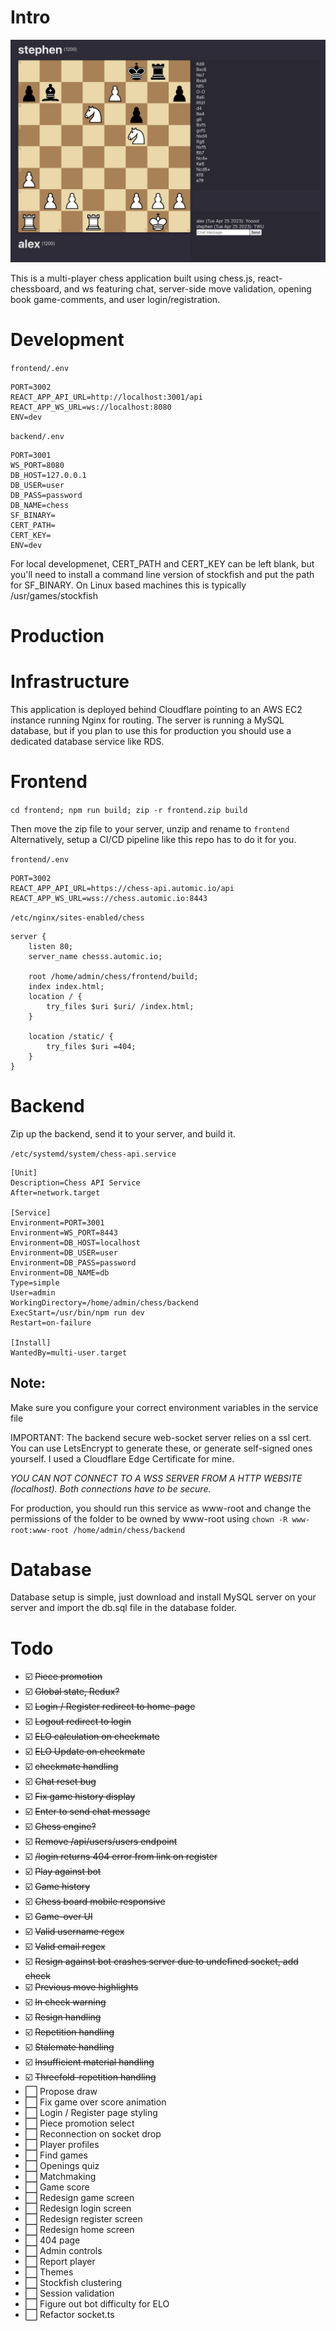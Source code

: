 # Intro
![preview](image.png)

This is a multi-player chess application built using chess.js, react-chessboard, and ws featuring chat, server-side move validation, opening book game-comments, and user login/registration.

# Development

`frontend/.env`

    PORT=3002
    REACT_APP_API_URL=http://localhost:3001/api
    REACT_APP_WS_URL=ws://localhost:8080
    ENV=dev

`backend/.env`

    PORT=3001
    WS_PORT=8080
    DB_HOST=127.0.0.1
    DB_USER=user
    DB_PASS=password
    DB_NAME=chess
    SF_BINARY=
    CERT_PATH=
    CERT_KEY=
    ENV=dev

For local developmenet, CERT_PATH and CERT_KEY can be left blank, but you'll need to install a command line version of stockfish and put the path for SF_BINARY. On Linux based machines this is typically /usr/games/stockfish

# Production
# Infrastructure

This application is deployed behind Cloudflare pointing to an AWS EC2 instance running Nginx for routing. The server is running a MySQL database, but if you plan to use this for production you should use a dedicated database service like RDS.

# Frontend

`cd frontend; npm run build; zip -r frontend.zip build`

Then move the zip file to your server, unzip and rename to `frontend`
Alternatively, setup a CI/CD pipeline like this repo has to do it for you.


`frontend/.env`

    PORT=3002
    REACT_APP_API_URL=https://chess-api.automic.io/api
    REACT_APP_WS_URL=wss://chess.automic.io:8443

`/etc/nginx/sites-enabled/chess`

    server {
        listen 80;
        server_name chesss.automic.io;

        root /home/admin/chess/frontend/build;
        index index.html;
        location / {
            try_files $uri $uri/ /index.html;
        }

        location /static/ {
            try_files $uri =404;
        }
    }

# Backend

Zip up the backend, send it to your server, and build it.

`/etc/systemd/system/chess-api.service`

    [Unit]
    Description=Chess API Service
    After=network.target

    [Service]
    Environment=PORT=3001
    Environment=WS_PORT=8443
    Environment=DB_HOST=localhost
    Environment=DB_USER=user
    Environment=DB_PASS=password
    Environment=DB_NAME=db
    Type=simple
    User=admin
    WorkingDirectory=/home/admin/chess/backend
    ExecStart=/usr/bin/npm run dev
    Restart=on-failure

    [Install]
    WantedBy=multi-user.target

## Note: 

Make sure you configure your correct environment variables in the service file 

IMPORTANT: The backend secure web-socket server relies on a ssl cert. You can use LetsEncrypt to generate these, or generate self-signed ones yourself. I used a Cloudflare Edge Certificate for mine.

_YOU CAN NOT CONNECT TO A WSS SERVER FROM A HTTP WEBSITE (localhost). Both connections have to be secure._

For production, you should run this service as www-root and change the permissions of the folder to be owned by www-root using `chown -R www-root:www-root /home/admin/chess/backend`

# Database

Database setup is simple, just download and install MySQL server on your server and import the db.sql file in the database folder.

# Todo
* ☑️ ~~Piece promotion~~
* ☑️ ~~Global state, Redux?~~
* ☑️ ~~Login / Register redirect to home-page~~
* ☑️ ~~Logout redirect to login~~
* ☑️ ~~ELO calculation on checkmate~~
* ☑️ ~~ELO Update on checkmate~~
* ☑️ ~~checkmate handling~~
* ☑️ ~~Chat reset bug~~
* ☑️ ~~Fix game history display~~
* ☑️ ~~Enter to send chat message~~
* ☑️ ~~Chess engine?~~
* ☑️ ~~Remove /api/users/users endpoint~~
* ☑️ ~~/login returns 404 error from link on register~~
* ☑️ ~~Play against bot~~
* ☑️ ~~Game history~~
* ☑️ ~~Chess board mobile responsive~~
* ☑️ ~~Game-over UI~~
* ☑️ ~~Valid username regex~~
* ☑️ ~~Valid email regex~~
* ☑️ ~~Resign against bot crashes server due to undefined socket, add check~~
* ☑️ ~~Previous move highlights~~
* ☑️ ~~In check warning~~
* ☑️ ~~Resign handling~~
* ☑️ ~~Repetition handling~~
* ☑️ ~~Stalemate handling~~
* ☑️ ~~Insufficient material handling~~
* ☑️ ~~Threefold-repetition handling~~
* ⬜️ Propose draw
* ⬜️ Fix game over score animation
* ⬜️ Login / Register page styling
* ⬜️ Piece promotion select
* ⬜️ Reconnection on socket drop
* ⬜️ Player profiles
* ⬜️ Find games
* ⬜️ Openings quiz
* ⬜️ Matchmaking
* ⬜️ Game score
* ⬜️ Redesign game screen
* ⬜️ Redesign login screen
* ⬜️ Redesign register screen
* ⬜️ Redesign home screen
* ⬜️ 404 page
* ⬜️ Admin controls
* ⬜️ Report player
* ⬜️ Themes
* ⬜️ Stockfish clustering
* ⬜️ Session validation
* ⬜️ Figure out bot difficulty for ELO
* ⬜️ Refactor socket.ts